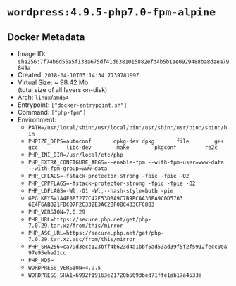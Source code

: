 # `wordpress:4.9.5-php7.0-fpm-alpine`

## Docker Metadata

- Image ID: `sha256:7f74b6d55a5f133a675df41d6381015882efd4b5b1ae0929488ba8daea79849a`
- Created: `2018-04-10T05:14:34.773978199Z`
- Virtual Size: ~ 98.42 Mb  
  (total size of all layers on-disk)
- Arch: `linux`/`amd64`
- Entrypoint: `["docker-entrypoint.sh"]`
- Command: `["php-fpm"]`
- Environment:
  - `PATH=/usr/local/sbin:/usr/local/bin:/usr/sbin:/usr/bin:/sbin:/bin`
  - `PHPIZE_DEPS=autoconf 		dpkg-dev dpkg 		file 		g++ 		gcc 		libc-dev 		make 		pkgconf 		re2c`
  - `PHP_INI_DIR=/usr/local/etc/php`
  - `PHP_EXTRA_CONFIGURE_ARGS=--enable-fpm --with-fpm-user=www-data --with-fpm-group=www-data`
  - `PHP_CFLAGS=-fstack-protector-strong -fpic -fpie -O2`
  - `PHP_CPPFLAGS=-fstack-protector-strong -fpic -fpie -O2`
  - `PHP_LDFLAGS=-Wl,-O1 -Wl,--hash-style=both -pie`
  - `GPG_KEYS=1A4E8B7277C42E53DBA9C7B9BCAA30EA9C0D5763 6E4F6AB321FDC07F2C332E3AC2BF0BC433CFC8B3`
  - `PHP_VERSION=7.0.29`
  - `PHP_URL=https://secure.php.net/get/php-7.0.29.tar.xz/from/this/mirror`
  - `PHP_ASC_URL=https://secure.php.net/get/php-7.0.29.tar.xz.asc/from/this/mirror`
  - `PHP_SHA256=ca79d3ecc123bff4b623d4a1bbf5ad53ad39f5f2f5912fecc0ea97e95eba21cc`
  - `PHP_MD5=`
  - `WORDPRESS_VERSION=4.9.5`
  - `WORDPRESS_SHA1=6992f19163e21720b5693bed71ffe1ab17a4533a`
